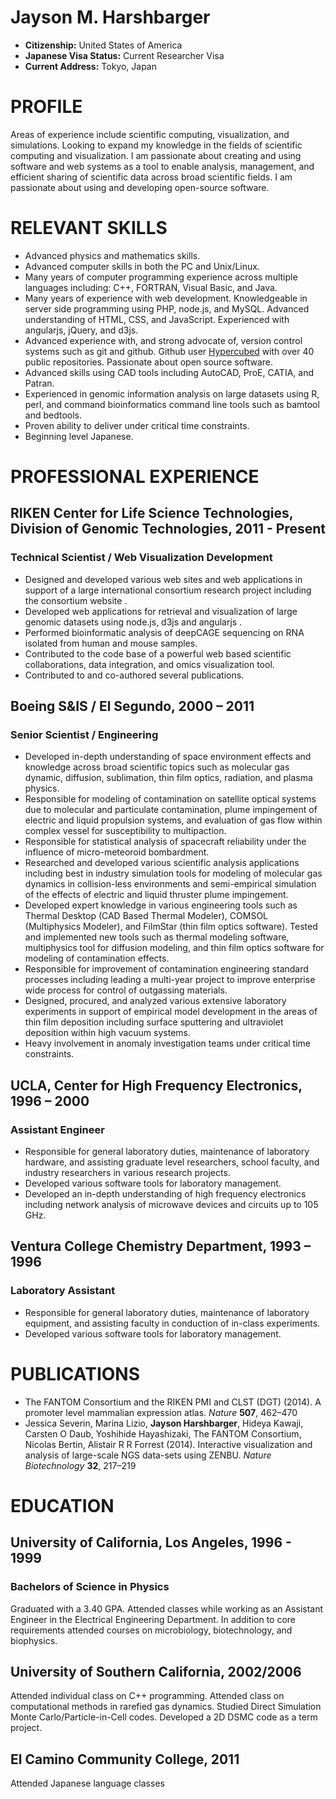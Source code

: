 Jayson M. Harshbarger
===

- **Citizenship:** United States of America
- **Japanese Visa Status:** Current Researcher Visa
- **Current Address:** Tokyo, Japan

# PROFILE
Areas of experience include scientific computing, visualization, and simulations.  Looking to expand my knowledge in the fields of scientific computing and visualization.  I am passionate about creating and using software and web systems as a tool to enable analysis, management, and efficient sharing of scientific data across broad scientific fields.  I am passionate about using and developing open-source software.

# RELEVANT SKILLS
- Advanced physics and mathematics skills.
- Advanced computer skills in both the PC and Unix/Linux.
- Many years of computer programming experience across multiple languages including: C++, FORTRAN, Visual Basic, and Java.
- Many years of experience with web development.  Knowledgeable in server side programming using PHP, node.js, and MySQL.  Advanced understanding of HTML, CSS, and JavaScript.  Experienced with angularjs, jQuery, and d3js.
- Advanced experience with, and strong advocate of, version control systems such as git and github.  Github user [Hypercubed](https://github.com/Hypercubed) with over 40 public repositories.  Passionate about open source software.
- Advanced skills using CAD tools including AutoCAD, ProE, CATIA, and Patran.
- Experienced in genomic information analysis on large datasets using R, perl, and command bioinformatics command line tools such as bamtool and bedtools.
- Proven ability to deliver under critical time constraints.
- Beginning level Japanese.

# PROFESSIONAL EXPERIENCE

## RIKEN Center for Life Science Technologies, Division of Genomic Technologies, 2011 - Present

### Technical Scientist / Web Visualization Development
- Designed and developed various web sites and web applications in support of a large international consortium research project including the consortium website [](http://fantom.gsc.riken.jp).
- Developed web applications for retrieval and visualization of large genomic datasets using node.js, d3js and angularjs [](http://fantom.gsc.riken.jp/5/tet/).
- Performed bioinformatic analysis of deepCAGE sequencing on RNA isolated from human and mouse samples.
- Contributed to the code base of a powerful web based scientific collaborations, data integration, and omics visualization tool.
- Contributed to and co-authored several publications.

## Boeing S&IS / El Segundo, 2000 – 2011

### Senior Scientist / Engineering
- Developed in-depth understanding of space environment effects and knowledge across broad scientific topics such as molecular gas dynamic, diffusion, sublimation, thin film optics, radiation, and plasma physics.
- Responsible for modeling of contamination on satellite optical systems due to molecular and particulate contamination, plume impingement of electric and liquid propulsion systems, and evaluation of gas flow within complex vessel for susceptibility to multipaction.
- Responsible for statistical analysis of spacecraft reliability under the influence of micro-meteoroid bombardment.
- Researched and developed various scientific analysis applications including best in industry simulation tools for modeling of molecular gas dynamics in collision-less environments and semi-empirical simulation of the effects of electric and liquid thruster plume impingement.
- Developed expert knowledge in various engineering tools such as Thermal Desktop (CAD Based Thermal Modeler), COMSOL (Multiphysics Modeler), and FilmStar (thin film optics software). Tested and implemented new tools such as thermal modeling software, multiphysics tool for diffusion modeling, and thin film optics software for modeling of contamination effects.
- Responsible for improvement of contamination engineering standard processes including leading a multi-year project to improve enterprise wide process for control of outgassing materials.
- Designed, procured, and analyzed various extensive laboratory experiments in support of empirical model development in the areas of thin film deposition including surface sputtering and ultraviolet deposition within high vacuum systems.
- Heavy involvement in anomaly investigation teams under critical time constraints.

## UCLA, Center for High Frequency Electronics, 1996 – 2000

### Assistant Engineer
- Responsible for general laboratory duties, maintenance of laboratory hardware, and assisting graduate level researchers, school faculty, and industry researchers in various research projects.
- Developed various software tools for laboratory management.
- Developed an in-depth understanding of high frequency electronics including network analysis of microwave devices and circuits up to 105 GHz.

## Ventura College Chemistry Department, 1993 – 1996

### Laboratory Assistant
- Responsible for general laboratory duties, maintenance of laboratory equipment, and assisting faculty in conduction of in-class experiments.
- Developed various software tools for laboratory management.

# PUBLICATIONS
- The FANTOM Consortium and the RIKEN PMI and CLST (DGT) (2014). A promoter level mammalian expression atlas. *Nature* **507**, 462–470
- Jessica Severin, Marina Lizio, **Jayson Harshbarger**, Hideya Kawaji, Carsten O Daub, Yoshihide Hayashizaki, The FANTOM Consortium, Nicolas Bertin, Alistair R R Forrest (2014). Interactive visualization and analysis of large-scale NGS data-sets using ZENBU. *Nature Biotechnology* **32**, 217–219

# EDUCATION

## University of California, Los Angeles, 1996 - 1999

### Bachelors of Science in Physics
Graduated with a 3.40 GPA.  Attended classes while working as an Assistant Engineer in the Electrical Engineering Department.  In addition to core requirements attended courses on microbiology, biotechnology, and biophysics.

## University of Southern California, 2002/2006
Attended individual class on C++ programming.
Attended class on computational methods in rarefied gas dynamics.  Studied Direct Simulation Monte Carlo/Particle-in-Cell codes.  Developed a 2D DSMC code as a term project.

## El Camino Community College, 2011
Attended Japanese language classes

